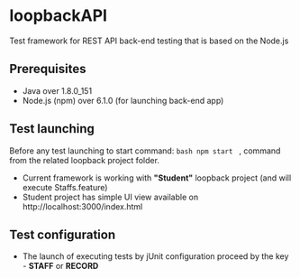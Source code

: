 ##
 
 loopbackAPI
=============
Test framework for REST API back-end testing that is based on the Node.js
##

## Prerequisites
* Java over 1.8.0_151
* Node.js (npm) over 6.1.0 (for launching back-end app)

## Test launching  
Before any test launching to start command:
```bash npm start ``` , command from the related loopback project folder.

* Current framework is working with **"Student"** loopback project (and will execute Staffs.feature)
* Student project has simple UI view available on http://localhost:3000/index.html
##

## Test configuration
* The launch of executing tests by jUnit configuration proceed by the key - **STAFF** or **RECORD**
##
